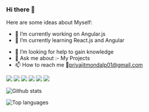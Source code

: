 ### Hi there 👋


<!-- **Priyajit102/Priyajit102** is a ✨ _special_ ✨ repository because its `README.md` (this file) appears on your GitHub profile. -->

Here are some ideas about Myself:

- 🔭 I’m currently working on Angular.js
- 🌱 I’m currently learning React.js and Angular
<!-- - 👯 I’m looking to collaborate on ... -->
- 🤔 I’m looking for help to gain knowledge
- 💬 Ask me about :- My Projects
- 📫 How to reach me 📧priyajitmondalp01@gmail.com
<!-- - 😄 Pronouns: ...
- ⚡ Fun fact: ... -->

<img src="https://img.shields.io/badge/-HTML-e34f26?logo=html5&logoColor=fff"> <img src="https://img.shields.io/badge/-CSS-1572B6?logo=css3&logoColor=fff"> <img src="https://img.shields.io/badge/-REACT-61DAFB?logo=React&logoColor=fff"> <img src="https://img.shields.io/badge/-Node.js-339933?logo=Node&logoColor=fff"> <img src="https://img.shields.io/badge/-MongoDb-47A248?logo=Mongodb&logoColor=fff"> <img src="https://img.shields.io/badge/-ANGULAR-339933?logo=Node&logoColor=fff">


![Github stats](https://github-readme-stats.vercel.app/api?username=Priyajit102&count_private=true&show_icons=true&theme=radical)

![Top languages](https://github-readme-stats.vercel.app/api/top-langs/?username=PRIYAJIT102&show_icons=true&theme=radical)



